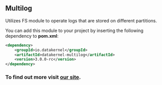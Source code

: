 ## Multilog

Utilizes FS module to operate logs that are stored on different partitions.

You can add this module to your project by inserting the following dependency to **pom.xml**:
```xml
<dependency>
    <groupId>io.datakernel</groupId>
    <artifactId>datakernel-multilog</artifactId>
    <version>3.0.0-rc</version>
</dependency>
```

### To find out more visit [our site](https://datakernel.io/docs/cloud/multilog.html).
